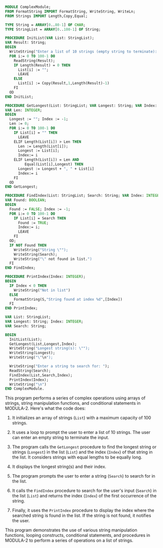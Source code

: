 ```modula-2
MODULE ComplexModule;
FROM FormatString IMPORT FormatString, WriteString, WriteLn;
FROM Strings IMPORT Length,Copy,Equal;

TYPE String = ARRAY[0..80-1] OF CHAR;
TYPE StringList = ARRAY[0..100-1] OF String;

PROCEDURE InitList(VAR List: StringList);
VAR Result: String;
BEGIN
  WriteString("Enter a list of 10 strings (empty string to terminate): ");
  FOR i:= 0 TO 100-1 DO
    ReadString(Result);
    IF Length(Result) = 0 THEN
      List[i] := "";
      LEAVE
    ELSE
      List[i] := Copy(Result,1,Length(Result)-1)
    FI
  OD
END InitList;

PROCEDURE GetLongest(List: StringList; VAR Longest: String; VAR Index: INTEGER);
VAR Len: INTEGER;
BEGIN
  Longest := ""; Index := -1;
  Len := 0;
  FOR i:= 0 TO 100-1 DO
    IF List[i] = "" THEN
      LEAVE
    ELIF Length(List[i]) > Len THEN
      Len := Length(List[i]);
      Longest := List[i];
      Index:= i
    ELIF Length(List[i]) = Len AND
         Equal(List[i],Longest) THEN
      Longest := Longest + ", " + List[i]
      Index:= i
    FI
  OD
END GetLongest;

PROCEDURE FindIndex(List: StringList; Search: String; VAR Index: INTEGER);
VAR Found: BOOLEAN;
BEGIN
  Found := FALSE; Index := -1;
  FOR i:= 0 TO 100-1 DO
    IF List[i] = Search THEN
      Found := TRUE;
      Index:= i;
      LEAVE
    FI
  OD;
  IF NOT Found THEN
    WriteString("String \"");
    WriteString(Search);
    WriteString("\" not found in list.")
  FI
END FindIndex;

PROCEDURE PrintIndex(Index: INTEGER);
BEGIN
  IF Index < 0 THEN
    WriteString("Not in list")
  ELSE
    FormatString(S,"String found at index %d",[Index])
  FI
END PrintIndex;

VAR List: StringList;
VAR Longest: String; Index: INTEGER;
VAR Search: String;

BEGIN
  InitList(List);
  GetLongest(List,Longest,Index);
  WriteString("Longest string(s): \"");
  WriteString(Longest);
  WriteString("\"\n");

  WriteString("Enter a string to search for: ");
  ReadString(Search);
  FindIndex(List,Search,Index);
  PrintIndex(Index);
  WriteString("\n")
END ComplexModule.
```
This program performs a series of complex operations using arrays of strings, string manipulation functions, and conditional statements in MODULA-2. Here's what the code does:

1. It initializes an array of strings (`List`) with a maximum capacity of 100 strings.

2. It uses a loop to prompt the user to enter a list of 10 strings. The user can enter an empty string to terminate the input.

3. The program calls the `GetLongest` procedure to find the longest string or strings (`Longest`) in the list (`List`) and the index (`Index`) of that string in the list. It considers strings with equal lengths to be equally long.

4. It displays the longest string(s) and their index.

5. The program prompts the user to enter a string (`Search`) to search for in the list.

6. It calls the `FindIndex` procedure to search for the user's input (`Search`) in the list (`List`) and returns the index (`Index`) of the first occurrence of the string.

7. Finally, it uses the `PrintIndex` procedure to display the index where the searched string is found in the list. If the string is not found, it notifies the user.

This program demonstrates the use of various string manipulation functions, looping constructs, conditional statements, and procedures in MODULA-2 to perform a series of operations on a list of strings.